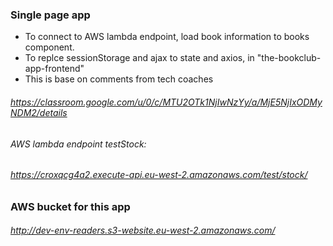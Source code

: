 ### Single page app 
- To connect to AWS lambda endpoint, load book information to books component.
- To replce sessionStorage and ajax to state and axios, in "the-bookclub-app-frontend"
- This is base on comments from tech coaches
###### https://classroom.google.com/u/0/c/MTU2OTk1NjIwNzYy/a/MjE5NjIxODMyNDM2/details

###### AWS lambda endpoint testStock:
###### https://croxqcg4a2.execute-api.eu-west-2.amazonaws.com/test/stock/

### AWS bucket for this app
###### http://dev-env-readers.s3-website.eu-west-2.amazonaws.com/
